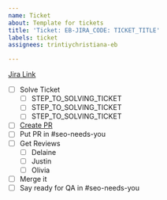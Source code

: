 ```yaml
---
name: Ticket
about: Template for tickets
title: 'Ticket: EB-JIRA_CODE: TICKET_TITLE'
labels: ticket
assignees: trintiychristiana-eb

---
```


[Jira Link](https://jira.evbhome.com/browse/EB-JIRA_ID)
- [ ] Solve Ticket
   - [ ] STEP_TO_SOLVING_TICKET
   - [ ] STEP_TO_SOLVING_TICKET
   - [ ] STEP_TO_SOLVING_TICKET
- [ ] [Create PR]()
- [ ] Put PR in #seo-needs-you
- [ ] Get Reviews
   - [ ] Delaine
   - [ ] Justin
   - [ ] Olivia
- [ ] Merge it
- [ ] Say ready for QA in #seo-needs-you
